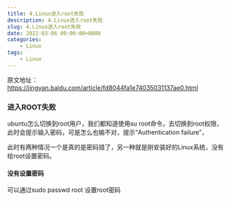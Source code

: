 ```yaml
---
title: 4.Linux进入root失败
description: 4.Linux进入root失败
slug: 4.Linux进入root失败
date: 2022-03-06 00:00:00+0000
categories:
    - Linux
tags:
    - Linux
---
```


原文地址：https://jingyan.baidu.com/article/fd8044fa1e74035031137ae0.html

### 进入ROOT失败

ubuntu怎么切换到root用户，我们都知道使用su root命令，去切换到root权限，此时会提示输入密码，可是怎么也输不对，提示“Authentication failure”，

此时有两种情况一个是真的是密码错了，另一种就是刚安装好的Linux系统，没有给root设置密码。

#### 没有设置密码

可以通过sudo passwd root 设置root密码
